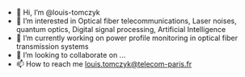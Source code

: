 - 👋 Hi, I’m @louis-tomczyk
- 👀 I’m interested in Optical fiber telecommunications, Laser noises, quantum optics, Digital signal processing, Artificial Intelligence
- 🌱 I’m currently working on power profile monitoring in optical fiber transmission systems
- 💞️ I’m looking to collaborate on ...
- 📫 How to reach me louis.tomczyk@telecom-paris.fr

